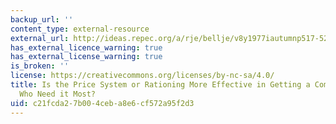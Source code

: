 ```yaml
---
backup_url: ''
content_type: external-resource
external_url: http://ideas.repec.org/a/rje/bellje/v8y1977iautumnp517-524.html
has_external_licence_warning: true
has_external_license_warning: true
is_broken: ''
license: https://creativecommons.org/licenses/by-nc-sa/4.0/
title: Is the Price System or Rationing More Effective in Getting a Commodity to Those
  Who Need it Most?
uid: c21fcda2-7b00-4ceb-a8e6-cf572a95f2d3
---
```

